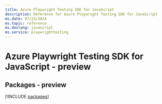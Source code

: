 ```yaml
---
title: Azure Playwright Testing SDK for JavaScript
description: Reference for Azure Playwright Testing SDK for JavaScript
ms.date: 07/23/2024
ms.topic: reference
ms.devlang: javascript
ms.service: playwrighttesting
---
```

# Azure Playwright Testing SDK for JavaScript - preview
## Packages - preview
[!INCLUDE [packages](playwright-testing-index.md)]